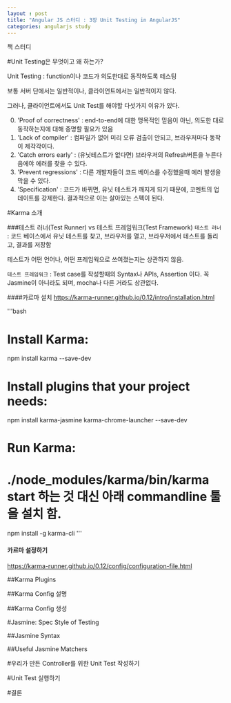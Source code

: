 ```yaml
---
layout : post
title: "Angular JS 스터디 : 3장 Unit Testing in AngularJS"
categories: angularjs study
---
```


책 스터디 

#Unit Testing은 무엇이고 왜 하는가?

Unit Testing : function이나 코드가 의도한대로 동작하도록 테스팅

보통 서버 단에서는 일반적이나, 클라이언트에서는 일반적이지 않다.

그러나, 클라이언트에서도 Unit Test를 해야할 다섯가지 이유가 있다.

0. 'Proof of correctness' : end-to-end에 대한 맹목적인 믿음이 아닌, 의도한 대로 동작하는지에 대해 증명할 필요가 있음
0. 'Lack of compiler' : 컴파일가 없어 미리 오류 검출이 안되고, 브라우저마다 동작이 제각각이다.
0. 'Catch errors early' : (유닛테스트가 없다면) 브라우저의 Refresh버튼을 누른다음에야 에러를 찾을 수 있다.
0. 'Prevent regressions' : 다른 개발자들이 코드 베이스를 수정했을때 에러 발생을 막을 수 있다.
0. 'Specification' : 코드가 바뀌면, 유닛 테스트가 깨지게 되기 때문에, 코멘트의 업데이트를 강제한다. 결과적으로 이는 살아있는 스펙이 된다.

#Karma 소개

###테스트 러너(Test Runner) vs 테스트 프레임워크(Test Framework)
`테스트 러너` : 코드 베이스에서 유닛 테스트를 찾고, 브라우저를 열고, 브라우저에서 테스트를 돌리고, 결과를 저장함

테스트가 어떤 언어나, 어떤 프레임웍으로 쓰여졌는지는 상관하지 않음.

`테스트 프레임워크` : Test case를 작성할때의 Syntax나 APIs, Assertion 이다. 꼭 Jasmine이 아니라도 되며, mocha나 다른 거라도 상관없다.

####카르마 설치
https://karma-runner.github.io/0.12/intro/installation.html

'''bash
# Install Karma:
npm install karma --save-dev

# Install plugins that your project needs:
npm install karma-jasmine karma-chrome-launcher --save-dev

# Run Karma:
# ./node_modules/karma/bin/karma start 하는 것 대신 아래 commandline 툴을 설치 함.
npm install -g karma-cli
'''

#### 카르마 설정하기
https://karma-runner.github.io/0.12/config/configuration-file.html


##Karma Plugins

##Karma Config 설명

##Karma Config 생성

#Jasmine: Spec Style of Testing

##Jasmine Syntax

##Useful Jasmine Matchers

#우리가 만든 Controller를 위한 Unit Test 작성하기

#Unit Test 실행하기

#결론
